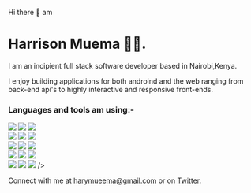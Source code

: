 Hi there :wave: am <h1>Harrison Muema :man_technologist:.</h1>

I am an incipient full stack software developer based in Nairobi,Kenya.

I enjoy building applications for both androind and the web ranging from back-end api's to highly interactive and responsive front-ends.

<h3>Languages and tools am using:-</h3>
			<p>
				<img src="https://img.shields.io/badge/Android%20Studio-3DDC84.svg?style=for-the-badge&logo=android-studio&logoColor=white"/> 
				<img src="https://img.shields.io/badge/Visual%20Studio%20Code-0078d7.svg?style=for-the-badge&logo=visual-studio-code&logoColor=white"/>
				<img src="https://img.shields.io/badge/css3-%231572B6.svg?style=for-the-badge&logo=css3&logoColor=white"/>
				<br>
				<img src="https://img.shields.io/badge/html5-%23E34F26.svg?style=for-the-badge&logo=html5&logoColor=white"/>
				<img src="https://img.shields.io/badge/java-%23ED8B00.svg?style=for-the-badge&logo=java&logoColor=white"/>
				<img src="https://img.shields.io/badge/javascript-%23323330.svg?style=for-the-badge&logo=javascript&logoColor=%23F7DF1E"/>
				<br>
				<img src="https://img.shields.io/badge/php-%23777BB4.svg?style=for-the-badge&logo=php&logoColor=white"/>
				<img src="https://img.shields.io/badge/r-%23276DC3.svg?style=for-the-badge&logo=r&logoColor=white"/>
				<img src="https://img.shields.io/badge/Gradle-02303A.svg?style=for-the-badge&logo=Gradle&logoColor=white"/>
				<br>
				<img src="https://img.shields.io/badge/mysql-%2300f.svg?style=for-the-badge&logo=mysql&logoColor=white"/>
				<img src="https://img.shields.io/badge/figma-%23F24E1E.svg?style=for-the-badge&logo=figma&logoColor=white"/>
				<img src="https://img.shields.io/badge/blender-%23F5792A.svg?style=for-the-badge&logo=blender&logoColor=white"/>
				<br>
				<img src="https://img.shields.io/badge/node.js-6DA55F?style=for-the-badge&logo=node.js&logoColor=white"/>
				<img src="https://img.shields.io/badge/threejs-black?style=for-the-badge&logo=three.js&logoColor=white"/>
				<img src="https://img.shields.io/badge/firebase-%23039BE5.svg?style=for-the-badge&logo=firebase"/>
			/>
			
			
Connect with me at [harymueema@gmail.com](mailto:harymueema@gmail.com) or on [Twitter](https://twitter.com/HarrisonMuema2).
